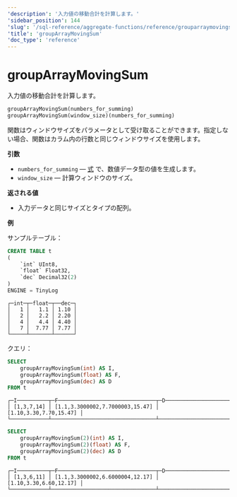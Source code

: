 ```yaml
---
'description': '入力値の移動合計を計算します。'
'sidebar_position': 144
'slug': '/sql-reference/aggregate-functions/reference/grouparraymovingsum'
'title': 'groupArrayMovingSum'
'doc_type': 'reference'
---
```



# groupArrayMovingSum

入力値の移動合計を計算します。

```sql
groupArrayMovingSum(numbers_for_summing)
groupArrayMovingSum(window_size)(numbers_for_summing)
```

関数はウィンドウサイズをパラメータとして受け取ることができます。指定しない場合、関数はカラム内の行数と同じウィンドウサイズを使用します。

**引数**

- `numbers_for_summing` — [式](/sql-reference/syntax#expressions) で、数値データ型の値を生成します。
- `window_size` — 計算ウィンドウのサイズ。

**返される値**

- 入力データと同じサイズとタイプの配列。

**例**

サンプルテーブル：

```sql
CREATE TABLE t
(
    `int` UInt8,
    `float` Float32,
    `dec` Decimal32(2)
)
ENGINE = TinyLog
```

```text
┌─int─┬─float─┬──dec─┐
│   1 │   1.1 │ 1.10 │
│   2 │   2.2 │ 2.20 │
│   4 │   4.4 │ 4.40 │
│   7 │  7.77 │ 7.77 │
└─────┴───────┴──────┘
```

クエリ：

```sql
SELECT
    groupArrayMovingSum(int) AS I,
    groupArrayMovingSum(float) AS F,
    groupArrayMovingSum(dec) AS D
FROM t
```

```text
┌─I──────────┬─F───────────────────────────────┬─D──────────────────────┐
│ [1,3,7,14] │ [1.1,3.3000002,7.7000003,15.47] │ [1.10,3.30,7.70,15.47] │
└────────────┴─────────────────────────────────┴────────────────────────┘
```

```sql
SELECT
    groupArrayMovingSum(2)(int) AS I,
    groupArrayMovingSum(2)(float) AS F,
    groupArrayMovingSum(2)(dec) AS D
FROM t
```

```text
┌─I──────────┬─F───────────────────────────────┬─D──────────────────────┐
│ [1,3,6,11] │ [1.1,3.3000002,6.6000004,12.17] │ [1.10,3.30,6.60,12.17] │
└────────────┴─────────────────────────────────┴────────────────────────┘
```
